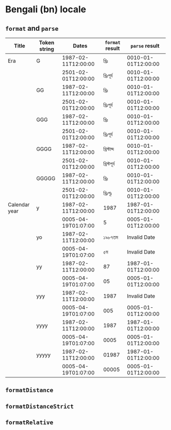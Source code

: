 # Bengali (bn) locale

## `format` and `parse`

| Title | Token string | Dates | `format` result | `parse` result |
|-------|--------------|-------|-------------------|------------------|
| Era | G | 1987-02-11T12:00:00 | খ্রিঃ | 0010-01-01T12:00:00 |
| | | 2501-02-01T12:00:00 | খ্রিঃপূর্ব | 0010-01-01T12:00:00 |
| | GG | 1987-02-11T12:00:00 | খ্রিঃ | 0010-01-01T12:00:00 |
| | | 2501-02-01T12:00:00 | খ্রিঃপূর্ব | 0010-01-01T12:00:00 |
| | GGG | 1987-02-11T12:00:00 | খ্রিঃ | 0010-01-01T12:00:00 |
| | | 2501-02-01T12:00:00 | খ্রিঃপূর্ব | 0010-01-01T12:00:00 |
| | GGGG | 1987-02-11T12:00:00 | খ্রিস্টাব্দ | 0010-01-01T12:00:00 |
| | | 2501-02-01T12:00:00 | খ্রিস্টপূর্ব | 0010-01-01T12:00:00 |
| | GGGGG | 1987-02-11T12:00:00 | খ্রিঃ | 0010-01-01T12:00:00 |
| | | 2501-02-01T12:00:00 | খ্রিঃপূঃ | 0010-01-01T12:00:00 |
| Calendar year | y | 1987-02-11T12:00:00 | 1987 | 1987-01-01T12:00:00 |
| | | 0005-04-19T01:07:00 | 5 | 0005-01-01T12:00:00 |
| | yo | 1987-02-11T12:00:00 | ১৯৮৭তম | Invalid Date |
| | | 0005-04-19T01:07:00 | ৫ম | Invalid Date |
| | yy | 1987-02-11T12:00:00 | 87 | 1987-01-01T12:00:00 |
| | | 0005-04-19T01:07:00 | 05 | 0005-01-01T12:00:00 |
| | yyy | 1987-02-11T12:00:00 | 1987 | Invalid Date |
| | | 0005-04-19T01:07:00 | 005 | 0005-01-01T12:00:00 |
| | yyyy | 1987-02-11T12:00:00 | 1987 | 1987-01-01T12:00:00 |
| | | 0005-04-19T01:07:00 | 0005 | 0005-01-01T12:00:00 |
| | yyyyy | 1987-02-11T12:00:00 | 01987 | 1987-01-01T12:00:00 |
| | | 0005-04-19T01:07:00 | 00005 | 0005-01-01T12:00:00 |

## `formatDistance`

## `formatDistanceStrict`

## `formatRelative`
